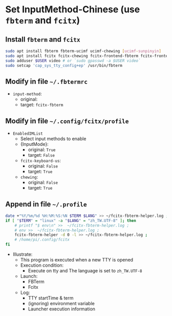 # Set InputMethod-Chinese (use `fbterm` and `fcitx`)
## Install `fbterm` and `fcitx`
```bash
sudo apt install fbterm fbterm-ucimf ucimf-chewing [ucimf-sunpinyin]
sudo apt install fcitx fcitx-chewing fcitx-frontend-fbterm fcitx-frontend-all
sudo adduser $USER video # or `sudo gpasswd -a $USER video`
sudo setcap 'cap_sys_tty_config+ep' /usr/bin/fbterm
```
## Modify in file `~/.fbtermrc`
- `input-method`: 
  - original: 
  - target: `fcitx-fbterm`
## Modify in file `~/.config/fcitx/profile`
- `EnabledIMList`
  - Select input methods to enable
  - {InputMode}: 
    - original: `True`
    - target: `False`
  - `fcitx-keyboard-us`: 
    - original: `False`
    - target: `True`
  - `chewing`: 
    - original: `False`
    - target: `True`
## Append in file `~/.profile`
```bash
date +"%Y/%m/%d %H:%M:%S:%N $TERM $LANG" >> ~/fcitx-fbterm-helper.log ;
if [ "$TERM" = "linux" -a "$LANG" = "zh_TW.UTF-8" ]; then
    # printf "$ env\n" >>  ~/fcitx-fbterm-helper.log ;
    # env >>  ~/fcitx-fbterm-helper.log ;
    fcitx-fbterm-helper -d 0 -l >> ~/fcitx-fbterm-helper.log ;
    # /home/pi/.config/fcitx
fi
```
- Illustrate: 
  - This program is executed when a new TTY is opened
  - Execution condition:
    - Execute on tty and The language is set to `zh_TW.UTF-8`
  - Launch: 
    - FBTerm
    - Fcitx
  - Log:
    - TTY startTime & term
    - (ignoring) environment variable
    - Launcher execution information
